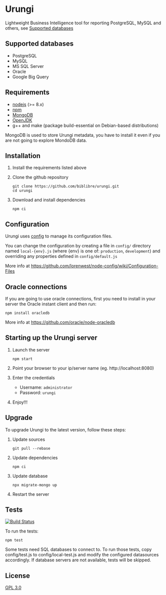 # Urungi

Lightweight Business Intelligence tool for reporting PostgreSQL, MySQL
and others, see [Supported databases](#supported-databases)


## Supported databases

- PostgreSQL
- MySQL
- MS SQL Server
- Oracle
- Google Big Query


## Requirements

- [nodejs](https://nodejs.org) (>= 8.x)
- [npm](https://www.npmjs.com)
- [MongoDB](https://www.mongodb.org)
- [OpenJDK](http://openjdk.java.net/install/)
- g++ and make (package build-essential on Debian-based distributions)

MongoDB is used to store Urungi metadata, you have to install it even if you are
not going to explore MondoDB data.


## Installation

1. Install the requirements listed above
2. Clone the github repository

    ```
    git clone https://github.com/biblibre/urungi.git
    cd urungi
    ```

3. Download and install dependencies

    ```
    npm ci
    ```


## Configuration

Urungi uses [config](https://www.npmjs.com/package/config) to manage its
configuration files.

You can change the configuration by creating a file in `config/` directory named
`local-{env}.js` (where {env} is one of: `production`, `development`) and
overriding any properties defined in `config/default.js`

More info at https://github.com/lorenwest/node-config/wiki/Configuration-Files


## Oracle connections

If you are going to use oracle connections, first you need to install in your
server the Oracle instant client and then run:

    npm install oracledb

More info at https://github.com/oracle/node-oracledb


## Starting up the Urungi server

1. Launch the server

    ```
    npm start
    ```

2. Point your browser to your ip/server name (eg. http://localhost:8080)
3. Enter the credentials

    - Username: `administrator`
    - Password: `urungi`

4. Enjoy!!!


## Upgrade

To upgrade Urungi to the latest version, follow these steps:

1. Update sources

    ```
    git pull --rebase
    ```

2. Update dependencies

    ```
    npm ci
    ```

3. Update database

    ```
    npx migrate-mongo up
    ```

4. Restart the server


## Tests

[![Build Status](https://travis-ci.org/biblibre/urungi.svg?branch=master)](https://travis-ci.org/biblibre/urungi)

To run the tests:

    npm test

Some tests need SQL databases to connect to. To run those tests, copy
config/test.js to config/local-test.js and modify the configured datasources
accordingly. If database servers are not available, tests will be skipped.

## License

[GPL 3.0](https://opensource.org/licenses/GPL-3.0)
